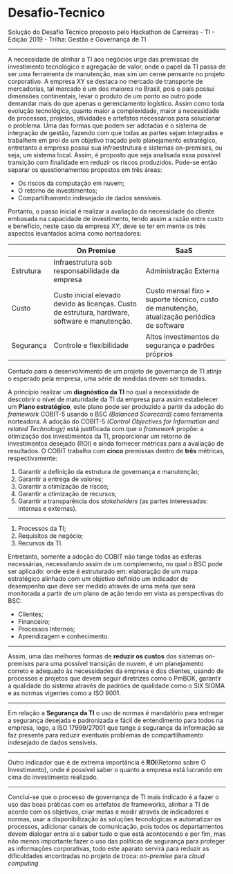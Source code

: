 # Desafio-Tecnico
Solução do Desafio Técnico proposto pelo Hackathon de Carreiras - TI - Edição 2019 - Trilha: Gestão e Governança de TI
______________________________________________________________________________________________________________________
A necessidade de alinhar a TI aos negócios urge das premissas de investimento tecnológico e agregação de valor, onde o papel da TI passa de ser uma ferramenta de manutenção, mas sim um cerne pensante no projeto corporativo.
A empresa XY se destaca no mercado de transporte de mercadorias, tal mercado é um dos maiores no Brasil, pois o país possui dimensões continentais, levar o produto de um ponto ao outro pode demandar mais do que apenas o gerenciamento logístico. Assim como toda evolução tecnológica, quanto maior a complexidade, maior a necessidade de processos, projetos, atividades e artefatos necessários para solucionar o problema.
Uma das formas que podem ser adotadas é o sistema de integração de gestão, fazendo com que todas as partes sejam integradas e trabalhem em prol de um objetivo traçado pelo planejamento estratégico, entretanto a empresa possui sua infraestrutura e sistemas on-premises, ou seja, um sistema local.
Assim, é proposto que seja analisada essa possível transição com finalidade em        reduzir os riscos produzidos.
Pode-se então separar os questionamentos propostos em três áreas:
* Os riscos da computação em nuvem;
* O retorno de investimentos;
* Compartilhamento indesejado de dados sensíveis.

Portanto, o passo inicial é realizar a avaliação da necessidade do cliente embasada na capacidade de investimento, tendo assim a razão entre custo e benefício, neste caso da empresa XY, deve se ter em mente os três aspectos levantados acima como norteadores:

|             | On Premise | SaaS |
| ----------- | ----------- | ----|
| Estrutura | Infraestrutura sob responsabilidade da empresa | Administração Externa|
| Custo   |  Custo inicial elevado devido às licenças. Custo de estrutura, hardware, software e manutenção. | Custo mensal fixo + suporte técnico, custo de manutenção, atualização periódica de software|
| Segurança | Controle e flexibilidade | Altos investimentos de segurança e padrões próprios |

Contudo para o desenvolvimento de um projeto de governança de TI atinja o esperado pela empresa, uma série de medidas devem ser tomadas.

A princípio realizar um **diagnóstico da TI** no qual a necessidade de descobrir o nível de maturidade da TI da empresa para assim estabelecer um **Plano estratégico**, este plano pode ser produzido a partir da adoção do *framework* COBIT-5 usando o BSC *(Balanced Scorecard)* como ferramenta norteadora.
A adoção do COBIT-5 *(Control Objectives for Information and related Technology)* está justificada com que o *framework* propõe: a otimização dos investimentos da TI, proporcionar um retorno de investimentos desejado (ROI) e ainda fornecer métricas para a avaliação de resultados. O COBIT trabalha com **cinco** premissas dentro de **três** métricas, respectivamente:
1. Garantir a definição da estrutura de governança e manutenção;
2. Garantir a entrega de valores;
3. Garantir a otimização de riscos;
4. Garantir a otimização de recursos;
5. Garantir a transparência dos *stakeholders* (as partes interessadas: internas e externas).
_______________
1. Processos da TI;
2. Requisitos de negócio;
3. Recursos da TI.

Entretanto, somente a adoção do COBIT não tange todas as esferas necessárias, necessitando assim de um complemento, no qual o BSC pode ser aplicado: onde este é estruturado em: elaboração de um mapa estratégico alinhado com um objetivo definido um indicador de desempenho que deve ser medido através de uma meta que será monitorada a partir de um plano de ação tendo em vista as perspectivas do BSC:
* Clientes;
* Financeiro;
* Processos Internos;
* Aprendizagem e conhecimento.

______
Assim, uma das melhores formas de **reduzir os custos** dos sistemas on-premises para uma possível transição de nuvem, é um planejamento correto e adequado às necessidades da empresa e dos clientes, usando de processos e projetos que devem seguir diretrizes como o PmBOK, garantir a qualidade do sistema através de padrões de qualidade como o SIX SIGMA e as normas vigentes como a ISO 9001.
_____
Em relação a **Segurança da TI** o uso de normas é mandatório para entregar a segurança desejada e padronizada e fácil de entendimento para todos na empresa, logo, a ISO 17999/27001 que tange a segurança da informação se faz presente para reduzir eventuais problemas de compartilhamento indesejado de dados sensíveis.
___
Outro indicador que é de extrema importância é **ROI**(Retorno sobre O Investimento), onde é possível saber o quanto a empresa está lucrando em cima do investimento realizado.
___

Conclui-se que o processo de governança de TI mais indicado é a fazer o uso das boas práticas com os artefatos de frameworks, alinhar a TI de acordo com os objetivos, criar metas e medir através de indicadores e normas, usar a disponibilização às soluções tecnológicas e automatizar os processos, adicionar canais de comunicação, pois todos os departamentos devem dialogar entre si e saber tudo o que está acontecendo e por fim, mas não menos importante:fazer o uso das políticas de segurança para proteger as informações corporativas, todo este aparato servirá para reduzir as dificuldades encontradas no projeto de troca: *on-premise* para *cloud computing*
